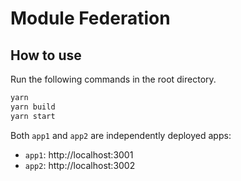 # Module Federation

## How to use

Run the following commands in the root directory.

```bash
yarn
yarn build
yarn start
```

Both `app1` and `app2` are independently deployed apps:

- `app1`: http://localhost:3001
- `app2`: http://localhost:3002
